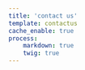 ```yaml
---
title: 'contact us'
template: contactus
cache_enable: true
process:
    markdown: true
    twig: true
---
```



